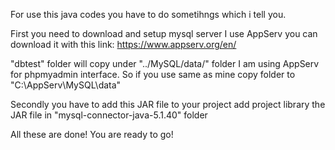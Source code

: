 For use this java codes you have to do sometihngs which i tell you.

First you need to download and setup mysql server
I use AppServ you can download it with this link: https://www.appserv.org/en/

"dbtest" folder will copy under "../MySQL/data/" folder
I am using AppServ for phpmyadmin interface. So if you use same as mine copy folder to "C:\AppServ\MySQL\data\"

Secondly you have to add this JAR file to your project
add project library the JAR file in "mysql-connector-java-5.1.40" folder

All these are done! You are ready to go!